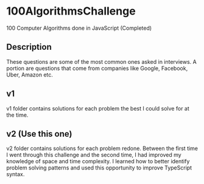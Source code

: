 # 100AlgorithmsChallenge
100 Computer Algorithms done in JavaScript (Completed)


## Description
These questions are some of the most common ones asked in interviews. A portion are questions that come from companies like Google, Facebook, Uber, Amazon etc.

## v1
v1 folder contains solutions for each problem the best I could solve for at the time.

## v2 (Use this one)
v2 folder contains solutions for each problem redone. Between the first time I went through this challenge and the second time, I had improved my knowledge of space and time complexity. I learned how to better identify problem solving patterns and used this opportunity to improve TypeScript syntax.
